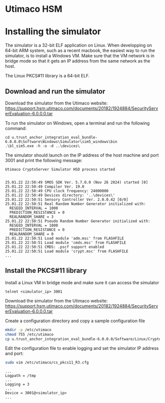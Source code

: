 # Utimaco HSM

# Installing the simulator

The simulator is a 32-bit ELF application on Linux.
When developping on 64-bit ARM system, such as a recent macbook, the easiest way to run the simulator,
is to install a Windows VM.
Make sure that the VM network is in bridge mode so that it gets an IP address from the same network as the host.

The Linux PKCS#11 library is a 64-bit ELF.

## Download and run the simulator

Download the simulator from the Utimaco website:
https://support.hsm.utimaco.com/documents/20182/1924884/SecurityServerEvaluation-6.0.0.0.tar

To run the simulator on Windows, open a terminal and run the following command:

```shell
cd u.trust_anchor_integration_eval_bundle-6.0.0.0\Software\Windows\Simulator\sim5_windows\bin
.\bl_sim5.exe -h -o -d ..\devices\
```

The simulator should launch on the IP address of the host machine and port 3001 and print the following message:

```
Utimaco CryptoServer Simulator HSD process started


25.01.22 22:50:49 SMOS SDK Ver. 5.7.0.0 (Nov 26 2024) started [0]
25.01.22 22:50:49 Compiler Ver. 19.0
25.01.22 22:50:49 CPU clock frequency: 24000000
25.01.22 22:50:49 Devices directory: '..\devices\'
25.01.22 22:50:51 Sensory Controller Ver. 2.0.0.42 [0/0]
25.01.22 22:50:51 Real Random Number Generator initialized with:
  RESEED_INTERVAL = 1000
  PREDICTION_RESISTANCE = 0
  REALRANDOM_SHARE = 3
25.01.22 22:50:51 Pseudo Random Number Generator initialized with:
  RESEED_INTERVAL = 1000
  PREDICTION_RESISTANCE = 0
  REALRANDOM_SHARE = 0
25.01.22 22:50:51 Load module 'adm.msc' from FLASHFILE
25.01.22 22:50:51 Load module 'cmds.msc' from FLASHFILE
25.01.22 22:50:51 CMDS: .pscf support enabled
25.01.22 22:50:51 Load module 'crypt.msc' from FLASHFILE
...
```

## Install the PKCS#11 library

Install a Linux VM in bridge mode and make sure it can access the simulator

```
telnet <simulator_ip> 3001
```

Download the simulator from the Utimaco website:
https://support.hsm.utimaco.com/documents/20182/1924884/SecurityServerEvaluation-6.0.0.0.tar

Create a configuration directory and copy a sample configuration file

```bash
mkdir -p /etc/utimaco
chmod 755 /etc/utimaco
cp u.trust_anchor_integration_eval_bundle-6.0.0.0/Software/Linux/Crypto_APIs/PKCS11_R3/sample/cs_pkcs11_R3.cfg /etc/utimaco/
```

Edit the configuration file to enable logging and set the simulator IP address and port:

```bash
sudo vim /etc/utimaco/cs_pkcs11_R3.cfg
```

```
...
Logpath = /tmp
...
Logging = 3
...
Device = 3001@<simulator_ip>
...
```
